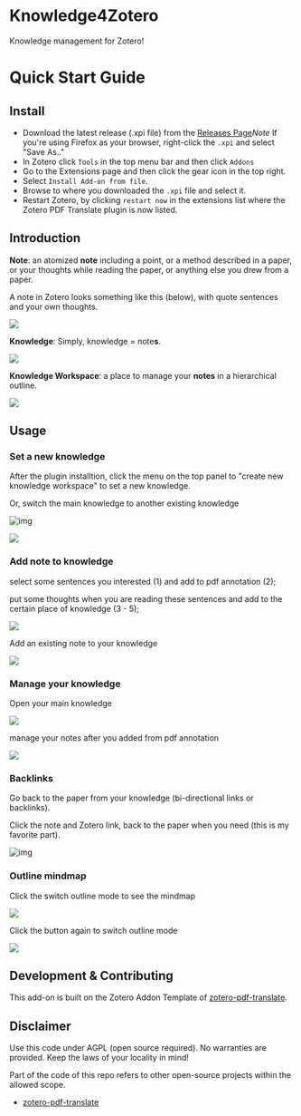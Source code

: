 # Knowledge4Zotero

Knowledge management for Zotero!

# Quick Start Guide

## Install

- Download the latest release (.xpi file) from the [Releases Page](https://github.com/windingwind/zotero-pdf-translate/releases)_Note_ If you're using Firefox as your browser, right-click the `.xpi` and select "Save As.."
- In Zotero click `Tools` in the top menu bar and then click `Addons`
- Go to the Extensions page and then click the gear icon in the top right.
- Select `Install Add-on from file`.
- Browse to where you downloaded the `.xpi` file and select it.
- Restart Zotero, by clicking `restart now` in the extensions list where the
  Zotero PDF Translate plugin is now listed.

## Introduction

**Note**: an atomized **note** including a point, or a method described in a paper, or your thoughts while reading the paper, or anything else you drew from a paper.

A note in Zotero looks something like this (below), with quote sentences and your own thoughts.

![](image/README/1651892918746.png)

**Knowledge**: Simply, knowledge = note**s**.

![](image/README/1651895948057.png)

**Knowledge Workspace**: a place to manage your **notes** in a hierarchical outline.

![](image/README/1651896006854.png)

## Usage

### Set a new knowledge

After the plugin installtion, click the menu on the top panel to "create new knowledge workspace" to set a new knowledge.

Or, switch the main knowledge to another existing knowledge

![img](image/README/1651896159066.png)

![](image/README/1651896602114.png)

### Add note to knowledge

select some sentences you interested (1) and add to pdf annotation (2);

put some thoughts when you are reading these sentences and add to the certain place of knowledge (3 - 5);

![](image/README/1651897206384.png)

Add an existing note to your knowledge

![](image/README/1651898023847.png)

### Manage your knowledge

Open your main knowledge

![](image/README/1651898106681.png)

manage your notes after you added from pdf annotation

![](image/README/1651897924046.png)

### Backlinks

Go back to the paper from your knowledge (bi-directional links or backlinks).

Click the note and Zotero link, back to the paper when you need (this is my favorite part).

![img](image/README/1651898254827.png)

### Outline mindmap

Click the switch outline mode to see the mindmap

![](image/README/1651900109443.png)

Click the button again to switch outline mode

![](image/README/1651900283206.png)


## Development & Contributing

This add-on is built on the Zotero Addon Template of [zotero-pdf-translate](https://github.com/windingwind/zotero-pdf-translate).

## Disclaimer

Use this code under AGPL (open source required). No warranties are provided. Keep the laws of your locality in mind!

Part of the code of this repo refers to other open-source projects within the allowed scope.

- [zotero-pdf-translate](https://github.com/windingwind/zotero-pdf-translate)

